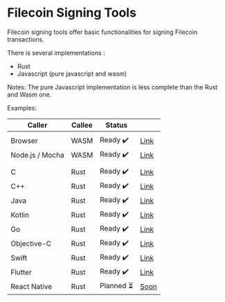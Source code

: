 # Filecoin Signing Tools

Filecoin signing tools offer basic functionalities for signing Filecoin transactions.

There is several implementations :
 * Rust
 * Javascript (pure javascript and wasm)

Notes: The pure Javascript implementation is less complete than the Rust and Wasm one.

Examples:

  | Caller          | Callee          | Status                           |                                  |
  |-----------------|-----------------|----------------------------------|----------------------------------|
  |                 |                 |                                  |                                  |
  | Browser         | WASM            | Ready :heavy_check_mark:         | [Link](https://github.com/Zondax/filecoin-signing-tools/blob/master/examples/wasm_browser)    |
  | Node.js / Mocha | WASM            | Ready :heavy_check_mark:         | [Link](https://github.com/Zondax/filecoin-signing-tools/blob/master/examples/wasm_node)       |
  |                 |                 |                                  |                                  |
  | C               | Rust            | Ready :heavy_check_mark:         | [Link](https://github.com/Zondax/filecoin-signing-tools/blob/master/examples/ffi/c)           |
  | C++             | Rust            | Ready :heavy_check_mark:         | [Link](https://github.com/Zondax/filecoin-signing-tools/blob/master/examples/ffi/c++)         |
  | Java            | Rust            | Ready :heavy_check_mark:         | [Link](https://github.com/Zondax/filecoin-signing-tools/blob/master/examples/ffi/java)        |
  | Kotlin          | Rust            | Ready :heavy_check_mark:         | [Link](https://github.com/Zondax/filecoin-signing-tools/blob/master/examples/ffi/kotlin)      |
  | Go              | Rust            | Ready :heavy_check_mark:         | [Link](https://github.com/Zondax/filecoin-signing-tools/blob/master/examples/ffi/go)          |
  | Objective-C     | Rust            | Ready :heavy_check_mark:         | [Link](https://github.com/Zondax/filecoin-signing-tools/blob/master/examples/ffi/objective-c) |
  | Swift           | Rust            | Ready :heavy_check_mark:         | [Link](https://github.com/Zondax/filecoin-signing-tools/blob/master/examples/ffi/swift)       |
  | Flutter         | Rust            | Ready :heavy_check_mark:         | [Link](https://github.com/Zondax/filecoin-signing-tools/blob/master/examples/ffi/flutter)     |
  | React Native    | Rust            | Planned :hourglass_flowing_sand: | [Soon]()                         |